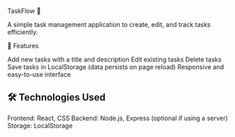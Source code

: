  TaskFlow 🚀

A simple task management application to create, edit, and track tasks efficiently.



📌 Features

 Add new tasks with a title and description
 Edit existing tasks
 Delete tasks
 Save tasks in LocalStorage (data persists on page reload)
 Responsive and easy-to-use interface



## 🛠 Technologies Used

Frontend: React, CSS
Backend: Node.js, Express (optional if using a server)
Storage: LocalStorage


